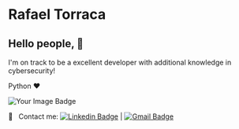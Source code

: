 # Rafael Torraca

## Hello people, 👋

I'm on track to be a excellent developer with additional knowledge in cybersecurity!


Python ❤️


<img src="https://tryhackme-badges.s3.amazonaws.com/rafael.torraca.png" alt="Your Image Badge" />


:email: &nbsp; 
Contact me: [![Linkedin Badge](https://img.shields.io/badge/-RafaelTorraca-blue?style=flat-square&logo=Linkedin&logoColor=white&link=https://www.linkedin.com/in/rafael-torraca/)](https://www.linkedin.com/in/rafael-torraca/) 
| 
[![Gmail Badge](https://img.shields.io/badge/-rafael.torraca-c14438?style=flat-square&logo=Gmail&logoColor=white&link=mailto:rafael.torraca@icloud.com)](mailto:rafael.torraca@icloud.com)
